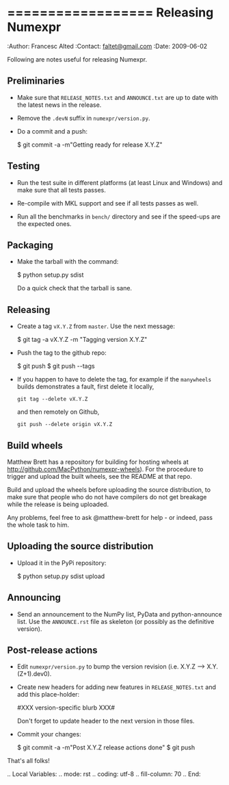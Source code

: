 ==================
Releasing Numexpr
==================

:Author: Francesc Alted
:Contact: faltet@gmail.com
:Date: 2009-06-02


Following are notes useful for releasing Numexpr.

Preliminaries
-------------

- Make sure that ``RELEASE_NOTES.txt`` and ``ANNOUNCE.txt`` are up to
  date with the latest news in the release.

- Remove the `.devN` suffix in ``numexpr/version.py``.

- Do a commit and a push:

  $ git commit -a -m"Getting ready for release X.Y.Z"

Testing
-------

- Run the test suite in different platforms (at least Linux and
  Windows) and make sure that all tests passes.

- Re-compile with MKL support and see if all tests passes as well.

- Run all the benchmarks in ``bench/`` directory and see if the
  speed-ups are the expected ones.

Packaging
---------

- Make the tarball with the command:

  $ python setup.py sdist

  Do a quick check that the tarball is sane.

Releasing
---------

- Create a tag ``vX.Y.Z`` from ``master``.  Use the next message:

  $ git tag -a vX.Y.Z -m "Tagging version X.Y.Z"

- Push the tag to the github repo:

  $ git push
  $ git push --tags

- If you happen to have to delete the tag, for example if the `manywheels` builds 
  demonstrates a fault, first delete it locally,

      git tag --delete vX.Y.Z
  
  and then remotely on Github,

      git push --delete origin vX.Y.Z

Build wheels
------------

Matthew Brett has a repository for building for hosting wheels at
http://github.com/MacPython/numexpr-wheels). For the procedure to trigger and
upload the built wheels, see the README at that repo.

Build and upload the wheels before uploading the source distribution, to make
sure that people who do not have compilers do not get breakage while the
release is being uploaded.

Any problems, feel free to ask @matthew-brett for help - or indeed, pass the
whole task to him.

Uploading the source distribution
---------------------------------

- Upload it in the PyPi repository:

  $ python setup.py sdist upload


Announcing
----------

- Send an announcement to the NumPy list, PyData and python-announce
  list.  Use the ``ANNOUNCE.rst`` file as skeleton (or possibly as the
  definitive version).


Post-release actions
--------------------

- Edit ``numexpr/version.py`` to bump the version revision
  (i.e. X.Y.Z --> X.Y.(Z+1).dev0).

- Create new headers for adding new features in ``RELEASE_NOTES.txt``
  and add this place-holder:

  #XXX version-specific blurb XXX#

  Don't forget to update header to the next version in those files.

- Commit your changes:

  $ git commit -a -m"Post X.Y.Z release actions done"
  $ git push


That's all folks!


.. Local Variables:
.. mode: rst
.. coding: utf-8
.. fill-column: 70
.. End:
